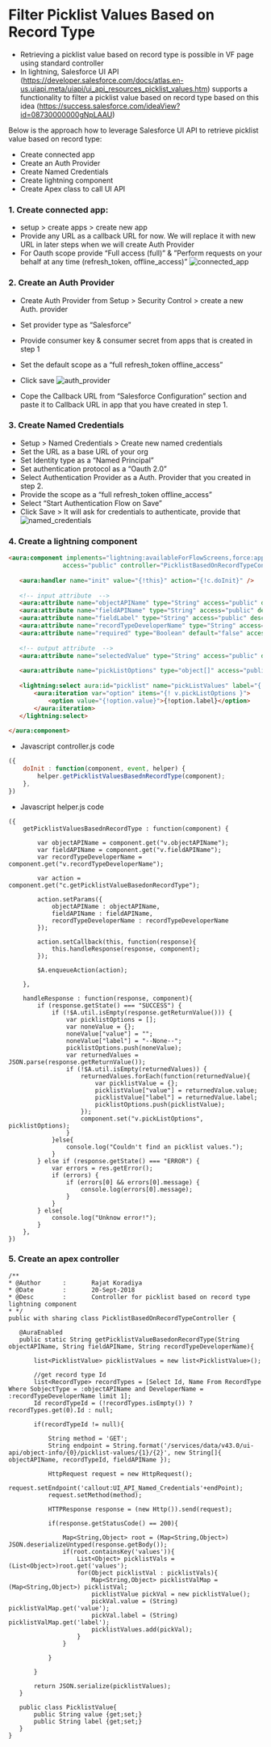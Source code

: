 # Filter Picklist Values Based on Record Type

-	Retrieving a picklist value based on record type is possible in VF page using standard controller
-	In lightning, Salesforce UI API (https://developer.salesforce.com/docs/atlas.en-us.uiapi.meta/uiapi/ui_api_resources_picklist_values.htm) supports a functionality to filter a picklist value based on record type based on this idea (https://success.salesforce.com/ideaView?id=08730000000gNpLAAU)

Below is the approach how to leverage Salesforce UI API to retrieve picklist value based on record type:
-	Create connected app
-	Create an Auth Provider
-	Create Named Credentials
-	Create lightning component
-	Create Apex class to call UI API



### 1.	Create connected app:
-	setup > create apps > create new app
-	Provide any URL as a callback URL for now. We will replace it with new URL in later steps when we will create Auth Provider
-	For Oauth scope provide “Full access (full)” & ”Perform requests on your behalf at any time (refresh_token, offline_access)”
 ![connected_app](https://user-images.githubusercontent.com/18682184/46395509-381fab00-c70a-11e8-8579-c276f3595127.PNG)




### 2.	Create an Auth Provider
-	Create Auth Provider from Setup > Security Control > create a new Auth. provider 
-	Set provider type as “Salesforce”
-	Provide consumer key & consumer secret from apps that is created in step 1
-	Set the default scope as a “full refresh_token offline_access”
-	Click save
 ![auth_provider](https://user-images.githubusercontent.com/18682184/46395536-4c63a800-c70a-11e8-82b1-53c4cb15965a.PNG)
 
-	Cope the Callback URL from “Salesforce Configuration” section and paste it to Callback URL in app that you have created in step 1.



### 3.	Create Named Credentials
-	Setup > Named Credentials > Create new named credentials
-	Set the URL as a base URL of your org
-	Set Identity type as a “Named Principal”
-	Set authentication protocol as a “Oauth 2.0”
-	Select Authentication Provider as a Auth. Provider that you created in step 2.
-	Provide the scope as a “full refresh_token offline_access”
-	Select “Start Authentication Flow on Save”
-	Click Save > It will ask for credentials to authenticate, provide that
 ![named_credentials](https://user-images.githubusercontent.com/18682184/46395559-5dacb480-c70a-11e8-81bd-ababad5c92b7.PNG)




### 4.	Create a lightning component
 ```html
<aura:component implements="lightning:availableForFlowScreens,force:appHostable,flexipage:availableForAllPageTypes,forceCommunity:availableForAllPageTypes" 
                access="public" controller="PicklistBasedOnRecordTypeController">
    
    <aura:handler name="init" value="{!this}" action="{!c.doInit}" />
    
    <!-- input attribute  -->
    <aura:attribute name="objectAPIName" type="String" access="public" description="API name of object" />
    <aura:attribute name="fieldAPIName" type="String" access="public" description="API name of field" />
    <aura:attribute name="fieldLabel" type="String" access="public" description="Label of field" />
    <aura:attribute name="recordTypeDeveloperName" type="String" access="public" description="Developer name of Record Type of object" />
    <aura:attribute name="required" type="Boolean" default="false" access="public" description="Picklist is required or not" />
    
    <!-- output attribute  -->
    <aura:attribute name="selectedValue" type="String" access="public" description="Selected picklist value" />
    
    <aura:attribute name="pickListOptions" type="object[]" access="public" description="List of picklist values" />
    
    <lightning:select aura:id="picklist" name="pickListValues" label="{!v.fieldLabel}" required="{!v.required}" value="{!v.selectedValue}">
		<aura:iteration var="option" items="{! v.pickListOptions }">
            <option value="{!option.value}">{!option.label}</option>
        </aura:iteration>
    </lightning:select>
    
</aura:component>
```

-	Javascript controller.js code
```javascript
({
    doInit : function(component, event, helper) {
        helper.getPicklistValuesBasednRecordType(component);
    },
})
```

-	Javascript helper.js code
```javasciprt
({
    getPicklistValuesBasednRecordType : function(component) {
        
        var objectAPIName = component.get("v.objectAPIName");
        var fieldAPIName = component.get("v.fieldAPIName");
        var recordTypeDeveloperName = component.get("v.recordTypeDeveloperName");
        
        var action = component.get("c.getPicklistValueBasedonRecordType");
        
        action.setParams({
            objectAPIName : objectAPIName,
            fieldAPIName : fieldAPIName,
            recordTypeDeveloperName : recordTypeDeveloperName
        });
        
        action.setCallback(this, function(response){
            this.handleResponse(response, component);
        });
        
        $A.enqueueAction(action);
        
	},
    
    handleResponse : function(response, component){
        if (response.getState() === "SUCCESS") {
            if (!$A.util.isEmpty(response.getReturnValue())) {
                var picklistOptions = [];
                var noneValue = {};
                noneValue["value"] = "";
                noneValue["label"] = "--None--";
                picklistOptions.push(noneValue);
                var returnedValues = JSON.parse(response.getReturnValue());
                if (!$A.util.isEmpty(returnedValues)) {
                    returnedValues.forEach(function(returnedValue){
                        var picklistValue = {};
                        picklistValue["value"] = returnedValue.value;
                        picklistValue["label"] = returnedValue.label;
                        picklistOptions.push(picklistValue);
                    });
                    component.set("v.pickListOptions", picklistOptions);
                }
            }else{
                console.log("Couldn't find an picklist values.");
            }
        } else if (response.getState() === "ERROR") {
            var errors = res.getError();
            if (errors) {
                if (errors[0] && errors[0].message) {
                    console.log(errors[0].message);
                }
            }
        } else{
            console.log("Unknow error!");
        }
    },
})
```



### 5.	Create an apex controller
 ```apex
 /**
 * @Author		:		Rajat Koradiya
 * @Date		:		20-Sept-2018
 * @Desc		:		Controller for picklist based on record type lightning component
 * */
public with sharing class PicklistBasedOnRecordTypeController {
	
    @AuraEnabled 
    public static String getPicklistValueBasedonRecordType(String objectAPIName, String fieldAPIName, String recordTypeDeveloperName){
        
        list<PicklistValue> picklistValues = new list<PicklistValue>();
        
        //get record type Id
        list<RecordType> recordTypes = [Select Id, Name From RecordType  Where SobjectType = :objectAPIName and DeveloperName = :recordTypeDeveloperName limit 1];
        Id recordTypeId = (!recordTypes.isEmpty()) ? recordTypes.get(0).Id : null;
        
        if(recordTypeId != null){
            
            String method = 'GET';
            String endpoint = String.format('/services/data/v43.0/ui-api/object-info/{0}/picklist-values/{1}/{2}', new String[]{ objectAPIName, recordTypeId, fieldAPIName });
            
            HttpRequest request = new HttpRequest();
            request.setEndpoint('callout:UI_API_Named_Credentials'+endPoint);
            request.setMethod(method);
            
            HTTPResponse response = (new Http()).send(request);
            
            if(response.getStatusCode() == 200){
                
                Map<String,Object> root = (Map<String,Object>) JSON.deserializeUntyped(response.getBody());
                if(root.containsKey('values')){ 
                    List<Object> picklistVals = (List<Object>)root.get('values');
                    for(Object picklistVal : picklistVals){
                        Map<String,Object> picklistValMap = (Map<String,Object>) picklistVal;
                        picklistValue pickVal = new picklistValue();
                        pickVal.value = (String) picklistValMap.get('value');
                        pickVal.label = (String) picklistValMap.get('label');
                        picklistValues.add(pickVal);
                    }
                }
                
            }
            
        }
        
        return JSON.serialize(picklistValues);
    }
    
    public class PicklistValue{
        public String value {get;set;}
        public String label {get;set;}
    }
}
 ```

